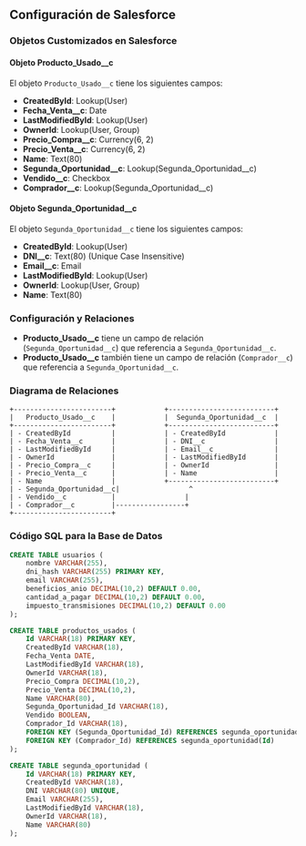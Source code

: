 ## Configuración de Salesforce

### Objetos Customizados en Salesforce

#### Objeto Producto_Usado__c

El objeto `Producto_Usado__c` tiene los siguientes campos:

- **CreatedById**: Lookup(User)
- **Fecha_Venta__c**: Date
- **LastModifiedById**: Lookup(User)
- **OwnerId**: Lookup(User, Group)
- **Precio_Compra__c**: Currency(6, 2)
- **Precio_Venta__c**: Currency(6, 2)
- **Name**: Text(80)
- **Segunda_Oportunidad__c**: Lookup(Segunda_Oportunidad__c)
- **Vendido__c**: Checkbox
- **Comprador__c**: Lookup(Segunda_Oportunidad__c)

#### Objeto Segunda_Oportunidad__c

El objeto `Segunda_Oportunidad__c` tiene los siguientes campos:

- **CreatedById**: Lookup(User)
- **DNI__c**: Text(80) (Unique Case Insensitive)
- **Email__c**: Email
- **LastModifiedById**: Lookup(User)
- **OwnerId**: Lookup(User, Group)
- **Name**: Text(80)

### Configuración y Relaciones

- **Producto_Usado__c** tiene un campo de relación (`Segunda_Oportunidad__c`) que referencia a `Segunda_Oportunidad__c`.
- **Producto_Usado__c** también tiene un campo de relación (`Comprador__c`) que referencia a `Segunda_Oportunidad__c`.

### Diagrama de Relaciones

```plaintext
+------------------------+            +--------------------------+
|   Producto_Usado__c    |            |  Segunda_Oportunidad__c  |
+------------------------+            +--------------------------+
| - CreatedById          |            | - CreatedById            |
| - Fecha_Venta__c       |            | - DNI__c                 |
| - LastModifiedById     |            | - Email__c               |
| - OwnerId              |            | - LastModifiedById       |
| - Precio_Compra__c     |            | - OwnerId                |
| - Precio_Venta__c      |            | - Name                   |
| - Name                 |            +--------------------------+
| - Segunda_Oportunidad__c|                 ^          
| - Vendido__c           |                 |          
| - Comprador__c         |-----------------+         
+------------------------+
```
### Código SQL para la Base de Datos

```sql
CREATE TABLE usuarios (
    nombre VARCHAR(255),
    dni_hash VARCHAR(255) PRIMARY KEY,
    email VARCHAR(255),
    beneficios_anio DECIMAL(10,2) DEFAULT 0.00,
    cantidad_a_pagar DECIMAL(10,2) DEFAULT 0.00,
    impuesto_transmisiones DECIMAL(10,2) DEFAULT 0.00
);

CREATE TABLE productos_usados (
    Id VARCHAR(18) PRIMARY KEY,
    CreatedById VARCHAR(18),
    Fecha_Venta DATE,
    LastModifiedById VARCHAR(18),
    OwnerId VARCHAR(18),
    Precio_Compra DECIMAL(10,2),
    Precio_Venta DECIMAL(10,2),
    Name VARCHAR(80),
    Segunda_Oportunidad_Id VARCHAR(18),
    Vendido BOOLEAN,
    Comprador_Id VARCHAR(18),
    FOREIGN KEY (Segunda_Oportunidad_Id) REFERENCES segunda_oportunidad(Id),
    FOREIGN KEY (Comprador_Id) REFERENCES segunda_oportunidad(Id)
);

CREATE TABLE segunda_oportunidad (
    Id VARCHAR(18) PRIMARY KEY,
    CreatedById VARCHAR(18),
    DNI VARCHAR(80) UNIQUE,
    Email VARCHAR(255),
    LastModifiedById VARCHAR(18),
    OwnerId VARCHAR(18),
    Name VARCHAR(80)
);
```